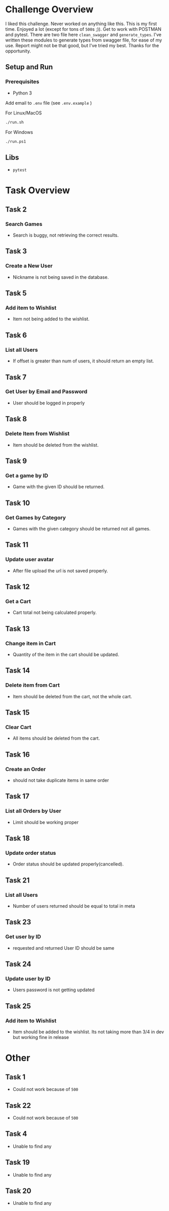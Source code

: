 # Challenge Overview
I liked this challenge. Never worked on anything like this. This is my first time. Enjoyed a lot (except for tons of `500`s ;)).
Get to work with POSTMAN and pytest.
There are two file here `clean_swagger` and `generate_types`. I've written these modules to generate types from swagger file, for ease of my use. Report might not be that good, but I've tried my best. Thanks for the opportunity.

## Setup and Run
### Prerequisites
- Python 3

Add email to `.env` file (see `.env.example` )

For Linux/MacOS
```bash
./run.sh
```
For Windows
```bash
./run.ps1
```

## Libs
- `pytest`


# Task Overview

## Task 2
### Search Games
- Search is buggy, not retrieving the correct results.

## Task 3
### Create a New User
- Nickname is not being saved in the database.

## Task 5
### Add item to Wishlist
- Item not being added to the wishlist.

## Task 6
### List all Users
- If offset is greater  than num of users, it should return an empty list.

## Task 7
### Get User by Email and Password
- User should be logged in properly

## Task 8
### Delete Item from Wishlist
- Item should be deleted from the wishlist.

## Task 9
### Get a game by ID
- Game with the given ID should be returned.

## Task 10
### Get Games by Category
- Games with the given category should be returned not all games.

## Task 11
### Update user avatar
- After file upload the url is not saved properly.

## Task 12
### Get a Cart
- Cart total not being calculated properly.

## Task 13
### Change item in Cart
- Quantity of the item in the cart should be updated.

## Task 14
### Delete item from Cart
- Item should be deleted from the cart, not the whole cart.

## Task 15
### Clear Cart
- All items should be deleted from the cart.

## Task 16
### Create an Order
- should not take duplicate items in same order

## Task 17
### List all Orders by User
- Limit should be working proper

## Task 18
### Update order status
- Order status should be updated properly(cancelled).

## Task 21
### List all Users
- Number of users returned should be equal to total in meta

## Task 23
### Get user by ID
- requested and returned User ID should be same

## Task 24
### Update user by ID
- Users password is not getting updated

## Task 25
### Add item to Wishlist
- Item should be added to the wishlist. Its not taking more than 3/4 in dev but working fine in release

# Other
## Task 1
- Could not work because of `500`
## Task 22
- Could not work because of `500`
## Task 4
- Unable to find any
## Task 19
- Unable to find any
## Task 20
- Unable to find any

